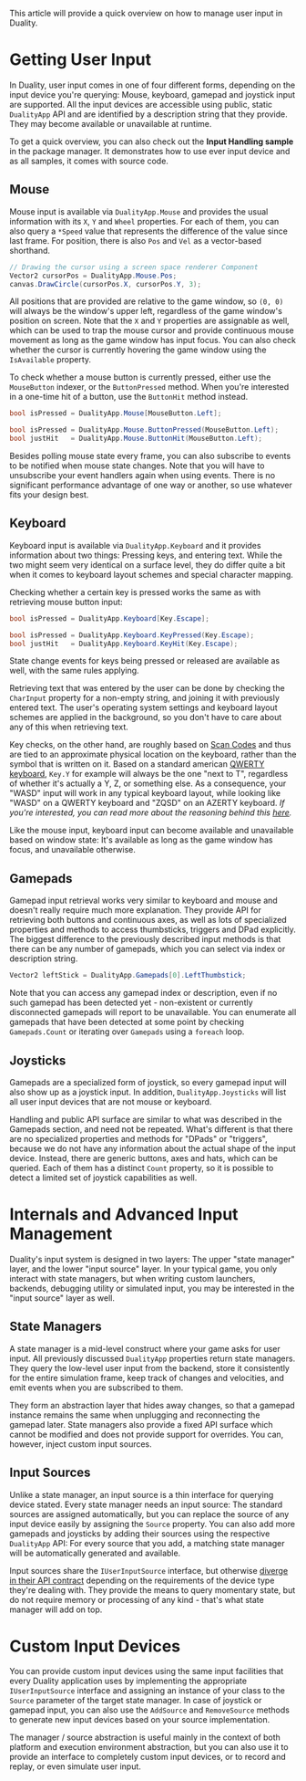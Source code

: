 This article will provide a quick overview on how to manage user input in Duality.

# Getting User Input

In Duality, user input comes in one of four different forms, depending on the input device you're querying: Mouse, keyboard, gamepad and joystick input are supported. All the input devices are accessible using public, static `DualityApp` API and are identified by a description string that they provide. They may become available or unavailable at runtime.

To get a quick overview, you can also check out the **Input Handling sample** in the package manager. It demonstrates how to use ever input device and as all samples, it comes with source code.

## Mouse

Mouse input is available via `DualityApp.Mouse` and provides the usual information with its `X`, `Y` and `Wheel` properties. For each of them, you can also query a `*Speed` value that represents the difference of the value since last frame. For position, there is also `Pos` and `Vel` as a vector-based shorthand.

```C#
// Drawing the cursor using a screen space renderer Component
Vector2 cursorPos = DualityApp.Mouse.Pos;
canvas.DrawCircle(cursorPos.X, cursorPos.Y, 3);
```

All positions that are provided are relative to the game window, so `(0, 0)` will always be the window's upper left, regardless of the game window's position on screen. Note that the `X` and `Y` properties are assignable as well, which can be used to trap the mouse cursor and provide continuous mouse movement as long as the game window has input focus. You can also check whether the cursor is currently hovering the game window using the `IsAvailable` property.

To check whether a mouse button is currently pressed, either use the `MouseButton` indexer, or the `ButtonPressed` method. When you're interested in a one-time hit of a button, use the `ButtonHit` method instead.

```C#
bool isPressed = DualityApp.Mouse[MouseButton.Left];
```

```C#
bool isPressed = DualityApp.Mouse.ButtonPressed(MouseButton.Left);
bool justHit   = DualityApp.Mouse.ButtonHit(MouseButton.Left);
```

Besides polling mouse state every frame, you can also subscribe to events to be notified when mouse state changes. Note that you will have to unsubscribe your event handlers again when using events. There is no significant performance advantage of one way or another, so use whatever fits your design best.

## Keyboard

Keyboard input is available via `DualityApp.Keyboard` and it provides information about two things: Pressing keys, and entering text. While the two might seem very identical on a surface level, they do differ quite a bit when it comes to keyboard layout schemes and special character mapping.

Checking whether a certain key is pressed works the same as with retrieving mouse button input:

```C#
bool isPressed = DualityApp.Keyboard[Key.Escape];
```

```C#
bool isPressed = DualityApp.Keyboard.KeyPressed(Key.Escape);
bool justHit   = DualityApp.Keyboard.KeyHit(Key.Escape);
```

State change events for keys being pressed or released are available as well, with the same rules applying.

Retrieving text that was entered by the user can be done by checking the `CharInput` property for a non-empty string, and joining it with previously entered text. The user's operating system settings and keyboard layout schemes are applied in the background, so you don't have to care about any of this when retrieving text.

Key checks, on the other hand, are roughly based on [Scan Codes](https://en.wikipedia.org/wiki/Scancode) and thus are tied to an approximate physical location on the keyboard, rather than the symbol that is written on it. Based on a standard american [QWERTY keyboard](https://en.wikipedia.org/wiki/QWERTY), `Key.Y` for example will always be the one "next to T", regardless of whether it's actually a Y, Z, or something else. As a consequence, your "WASD" input will work in any typical keyboard layout, while looking like "WASD" on a QWERTY keyboard and "ZQSD" on an AZERTY keyboard. _If you're interested, you can read more about the reasoning behind this [here](https://github.com/opentk/opentk/pull/269#issuecomment-184367936)._

Like the mouse input, keyboard input can become available and unavailable based on window state: It's available as long as the game window has focus, and unavailable otherwise.

## Gamepads

Gamepad input retrieval works very similar to keyboard and mouse and doesn't really require much more explanation. They provide API for retrieving both buttons and continuous axes, as well as lots of specialized properties and methods to access thumbsticks, triggers and DPad explicitly. The biggest difference to the previously described input methods is that there can be any number of gamepads, which you can select via index or description string.

```C#
Vector2 leftStick = DualityApp.Gamepads[0].LeftThumbstick;
```

Note that you can access any gamepad index or description, even if no such gamepad has been detected yet - non-existent or currently disconnected gamepads will report to be unavailable. You can enumerate all gamepads that have been detected at some point by checking `Gamepads.Count` or iterating over `Gamepads` using a `foreach` loop.

## Joysticks

Gamepads are a specialized form of joystick, so every gamepad input will also show up as a joystick input. In addition, `DualityApp.Joysticks` will list all user input devices that are not mouse or keyboard.

Handling and public API surface are similar to what was described in the Gamepads section, and need not be repeated. What's different is that there are no specialized properties and methods for "DPads" or "triggers", because we do not have any information about the actual shape of the input device. Instead, there are generic buttons, axes and hats, which can be queried. Each of them has a distinct `Count` property, so it is possible to detect a limited set of joystick capabilities as well.

# Internals and Advanced Input Management

Duality's input system is designed in two layers: The upper "state manager" layer, and the lower "input source" layer. In your typical game, you only interact with state managers, but when writing custom launchers, backends, debugging utility or simulated input, you may be interested in the "input source" layer as well.

## State Managers

A state manager is a mid-level construct where your game asks for user input. All previously discussed `DualityApp` properties return state managers. They query the low-level user input from the backend, store it consistently for the entire simulation frame, keep track of changes and velocities, and emit events when you are subscribed to them.

They form an abstraction layer that hides away changes, so that a gamepad instance remains the same when unplugging and reconnecting the gamepad later. State managers also provide a fixed API surface which cannot be modified and does not provide support for overrides. You can, however, inject custom input sources.

## Input Sources

Unlike a state manager, an input source is a thin interface for querying device stated. Every state manager needs an input source: The standard sources are assigned automatically, but you can replace the source of any input device easily by assigning the `Source` property. You can also add more gamepads and joysticks by adding their sources using the respective `DualityApp` API: For every source that you add, a matching state manager will be automatically generated and available.

Input sources share the `IUserInputSource` interface, but otherwise [diverge in their API contract](https://github.com/AdamsLair/duality/tree/master/Source/Core/Duality/Input/Sources) depending on the requirements of the device type they're dealing with. They provide the means to query momentary state, but do not require memory or processing of any kind - that's what state manager will add on top.

# Custom Input Devices

You can provide custom input devices using the same input facilities that every Duality application uses by implementing the appropriate `IUserInputSource` interface and assigning an instance of your class to the `Source` parameter of the target state manager. In case of joystick or gamepad input, you can also use the `AddSource` and `RemoveSource` methods to generate new input devices based on your source implementation.

The manager / source abstraction is useful mainly in the context of both platform and execution environment abstraction, but you can also use it to provide an interface to completely custom input devices, or to record and replay, or even simulate user input.